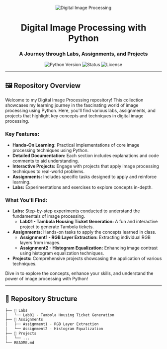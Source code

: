<p align="center">
  <img src="https://mechdampiitb.github.io/assets/images/Course%20Reviews/Insti/cs663.jpeg" alt="Digital Image Processing">
</p>

<h1 align="center">Digital Image Processing with Python</h1>
<h3 align="center">A Journey through Labs, Assignments, and Projects</h3>

<p align="center">
  <img src="https://img.shields.io/badge/python-v3.8+-blue.svg" alt="Python Version">
  <img src="https://img.shields.io/badge/status-in_progress-yellow.svg" alt="Status">
  <img src="https://img.shields.io/badge/license-MIT-green.svg" alt="License">
</p>

---

## 🖼️ Repository Overview

Welcome to my Digital Image Processing repository! This collection showcases my learning journey in the fascinating world of image processing using Python. Here, you'll find various labs, assignments, and projects that highlight key concepts and techniques in digital image processing.

### Key Features:
- **Hands-On Learning:** Practical implementations of core image processing techniques using Python.
- **Detailed Documentation:** Each section includes explanations and code comments to aid understanding.
- **Interactive Projects:** Engage with projects that apply image processing techniques to real-world problems.
- **Assignments:** Includes specific tasks designed to apply and reinforce learning.
- **Labs:** Experimentations and exercises to explore concepts in-depth.

### What You'll Find:
- **Labs:** Step-by-step experiments conducted to understand the fundamentals of image processing.
  - **Lab01 - Tambola Housing Ticket Generation:** A fun and interactive project to generate Tambola tickets.
- **Assignments:** Hands-on tasks to apply the concepts learned in class.
  - **Assignment1 - RGB Layer Extraction:** Extracting individual RGB layers from images.
  - **Assignment2 - Histogram Equalization:** Enhancing image contrast using histogram equalization techniques.
- **Projects:** Comprehensive projects showcasing the application of various techniques.

Dive in to explore the concepts, enhance your skills, and understand the power of image processing with Python!

---

## 📂 Repository Structure

```bash
├── 📁 Labs
│   └── Lab01 - Tambola Housing Ticket Generation
├── 📁 Assignments
│   ├── Assignment1 - RGB Layer Extraction
│   └── Assignment2 - Histogram Equalization
├── 📁 Projects
│   └── ...
└── README.md
